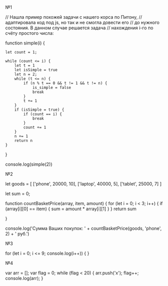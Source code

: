 №1

// Нашла пример похожей задачи с нашего корса по Питону,
// адаптировала код под js, но так и не смогла довести его
// до нужного состояния. В данном случае решается задача
// нахождения i-го по счёту простого числа:

function simple(i) {

    let count = 1;

    while (count <= i) {
        let t = 1
        let isSimple = true
        let n = 2;
        while (t <= n) {
            if (n % t == 0 && t != 1 && t != n) {
                is_simple = false
                break
            }
            t += 1
        }
        if (isSimple = true) {
            if (count == i) {
                break
            }
            count += 1
        }
        n += 1
        return n
    }
}

console.log(simple(2))


№2

let goods = [
    ['phone', 20000, 10],
    ['laptop', 40000, 5],
    ['tablet', 25000, 7]
]

let sum = 0;

function countBasketPrice(array, item, amount) {
    for (let i = 0; i < 3; i++) {
        if (array[i][0] == item) {
            sum = amount * array[i][1]
        }
    }
    return sum

}

console.log('Сумма Ваших покупок: ' + countBasketPrice(goods, 'phone', 2) + ' руб.')


№3

for (let i = 0; i <= 9; console.log(i++)) { }


№4

var arr = [];
var flag = 0;
while (flag < 20) {
    arr.push('x');
    flag++;
    console.log(arr);
}

